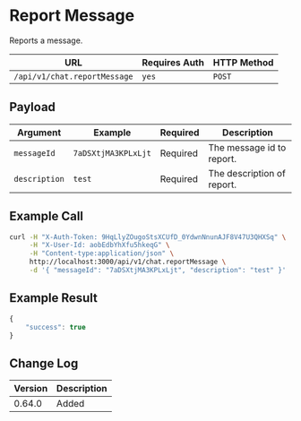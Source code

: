 # Report Message

Reports a message.

| URL                          | Requires Auth | HTTP Method |
| ---------------------------- | ------------- | ----------- |
| `/api/v1/chat.reportMessage` | `yes`         | `POST`      |

## Payload

| Argument      | Example             | Required | Description                |
| ------------- | ------------------- | -------- | -------------------------- |
| `messageId`   | `7aDSXtjMA3KPLxLjt` | Required | The message id to report.  |
| `description` | `test`              | Required | The description of report. |

## Example Call

```bash
curl -H "X-Auth-Token: 9HqLlyZOugoStsXCUfD_0YdwnNnunAJF8V47U3QHXSq" \
     -H "X-User-Id: aobEdbYhXfu5hkeqG" \
     -H "Content-type:application/json" \
     http://localhost:3000/api/v1/chat.reportMessage \
     -d '{ "messageId": "7aDSXtjMA3KPLxLjt", "description": "test" }'
```

## Example Result

```javascript
{
    "success": true
}
```

## Change Log

| Version | Description |
| ------- | ----------- |
| 0.64.0  | Added       |
